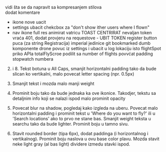 vidi šta se da napravit sa kompresanjem stilova <br>
dodat komentare <br>
- ikone nove uacit
- settings ubacit chekcbox za "don't show ither users where I flown"
- nav ikone full res
animirat vatricu
TOAST CENTRIRAT
nevaljan token vraća 401, dodat provjeru na requestove - UBIT TOKEN
register button puca (za string Registracija)
imperial jedinice
git bookmarked dumb komponente
drone povuc iz settings i ubacit  u log
lokaciju isto
flightSpot priko APIa
totalFlyScroe podilit sa number of flights
povvćat padding stopwatch numbera

2. i 8. Tekst botuna u All Caps, smanjit horizontalni padding tako da bude slican ko vertikalni, malo povecat letter spacing (npr. 0.5px)
3. Smanjit tekst i mozda malo manji weight
4. Prominit boju tako da bude jednaka ka ove ikonice. Takodjer, tekstu sa detaljnim info koji se nalazi ispod malo prominit opacity



5. Povecat blur na shadow, pogledaj kako izgleda na uberu. 
Povecat malo horizontalni padding 
i prominit tekst u 'Where do you want to fly?' ili u 'Search locations' ako to prvo ne stane bas. 
Smanjit weight teksta u searchu tako da bude lighter. 
Prominit boju u tamno sivu.



7. Stavit rounded border (tipa 6px), dodat paddinga (i horizontalnog i vertikalnog). Prominit boju naslova u ovu base color plavu. Mozda stavit neke light gray (al bas light) dividere izmedu stavki ispod.